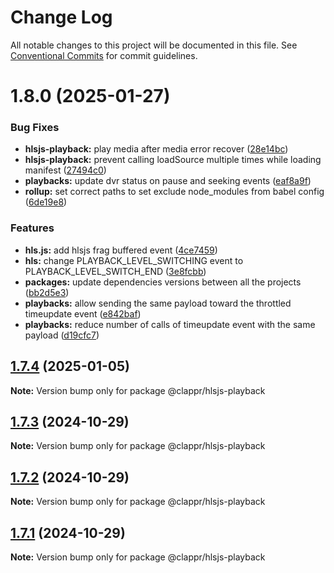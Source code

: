 # Change Log

All notable changes to this project will be documented in this file.
See [Conventional Commits](https://conventionalcommits.org) for commit guidelines.

# 1.8.0 (2025-01-27)


### Bug Fixes

* **hlsjs-playback:** play media after media error recover ([28e14bc](https://github.com/clappr/hlsjs-playback/commit/28e14bc2bb04ff17127624903afe376d10034e17))
* **hlsjs-playback:** prevent calling loadSource multiple times while loading manifest ([27494c0](https://github.com/clappr/hlsjs-playback/commit/27494c0d028faf9a3255e353d57a397b80e203af))
* **playbacks:** update dvr status on pause and seeking events ([eaf8a9f](https://github.com/clappr/hlsjs-playback/commit/eaf8a9fda16189aaa30324f7f3e566791209da99))
* **rollup:** set correct paths to set exclude node_modules from babel config ([6de19e8](https://github.com/clappr/hlsjs-playback/commit/6de19e8cafedc6d75a83a1c8fc74720aa954e541))


### Features

* **hls.js:** add hlsjs frag buffered event ([4ce7459](https://github.com/clappr/hlsjs-playback/commit/4ce74591c436e6169e6e32c363ffd34e828c7b08))
* **hls:** change PLAYBACK_LEVEL_SWITCHING event to PLAYBACK_LEVEL_SWITCH_END ([3e8fcbb](https://github.com/clappr/hlsjs-playback/commit/3e8fcbbe5d02af6b4e173bcbe30c2399e68d731c))
* **packages:** update dependencies versions between all the projects ([bb2d5e3](https://github.com/clappr/hlsjs-playback/commit/bb2d5e3d8df5190cf4eff9f85f5b91c801998a96))
* **playbacks:** allow sending the same payload toward the throttled timeupdate event ([e842baf](https://github.com/clappr/hlsjs-playback/commit/e842bafac433e1b22f5d0a0c0fba2bf180d02655))
* **playbacks:** reduce number of calls of timeupdate event with the same payload ([d19cfc7](https://github.com/clappr/hlsjs-playback/commit/d19cfc761ae26c274868e922c48126e1b2fb4615))





## [1.7.4](https://github.com/clappr/hlsjs-playback/compare/@clappr/hlsjs-playback@1.7.3...@clappr/hlsjs-playback@1.7.4) (2025-01-05)

**Note:** Version bump only for package @clappr/hlsjs-playback





## [1.7.3](https://github.com/clappr/hlsjs-playback/compare/@clappr/hlsjs-playback@1.7.2...@clappr/hlsjs-playback@1.7.3) (2024-10-29)

**Note:** Version bump only for package @clappr/hlsjs-playback





## [1.7.2](https://github.com/clappr/hlsjs-playback/compare/@clappr/hlsjs-playback@1.7.1...@clappr/hlsjs-playback@1.7.2) (2024-10-29)

**Note:** Version bump only for package @clappr/hlsjs-playback





## [1.7.1](https://github.com/clappr/hlsjs-playback/compare/@clappr/hlsjs-playback@1.7.0...@clappr/hlsjs-playback@1.7.1) (2024-10-29)

**Note:** Version bump only for package @clappr/hlsjs-playback
